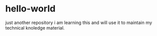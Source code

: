 # hello-world
just another repository
i am learning this and will use it to maintain my technical knoledge material.
